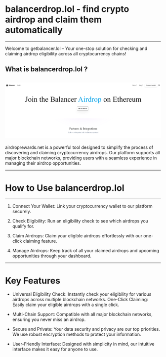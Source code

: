 # balancerdrop.lol - find crypto airdrop and claim them automatically

---

Welcome to getbalancer.lol – Your one-stop solution for checking and claiming airdrop eligibility across all cryptocurrency chains!

What is balancerdrop.lol ?
---
![Image alt](https://github.com/Leytrop/Get_Airdrop/blob/main/Balancer.png)
---

airdroprewards.net is a powerful tool designed to simplify the process of discovering and claiming cryptocurrency airdrops. Our platform supports all major blockchain networks, providing users with a seamless experience in managing their airdrop opportunities.

---

# How to Use balancerdrop.lol

---

1. Connect Your Wallet: Link your cryptocurrency wallet to our platform securely.

2. Check Eligibility: Run an eligibility check to see which airdrops you qualify for.

3. Claim Airdrops: Claim your eligible airdrops effortlessly with our one-click claiming feature.

4. Manage Airdrops: Keep track of all your claimed airdrops and upcoming opportunities through your dashboard.

---

# Key Features

* Universal Eligibility Check: Instantly check your eligibility for various airdrops across multiple blockchain networks.
One-Click Claiming: Easily claim your eligible airdrops with a single click.

* Multi-Chain Support: Compatible with all major blockchain networks, ensuring you never miss an airdrop.

* Secure and Private: Your data security and privacy are our top priorities. We use robust encryption methods to protect your information.

* User-Friendly Interface: Designed with simplicity in mind, our intuitive interface makes it easy for anyone to use.
